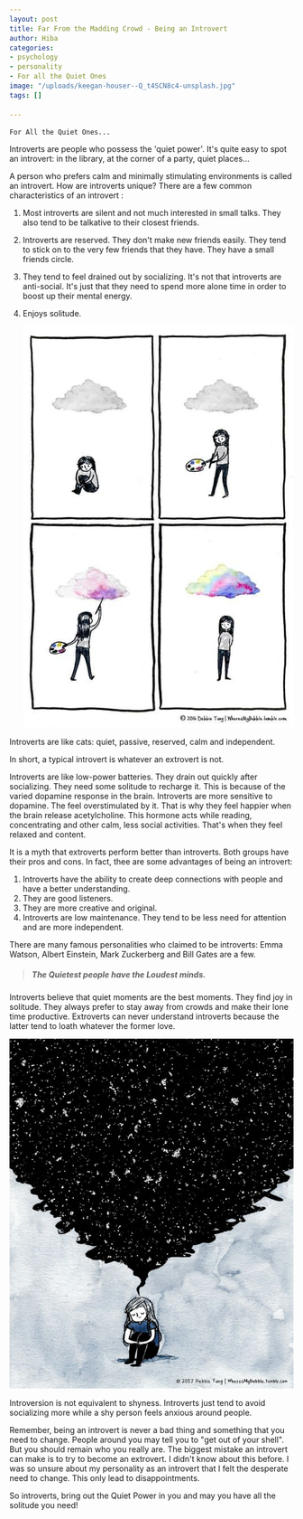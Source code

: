 ```yaml
---
layout: post
title: Far From the Madding Crowd - Being an Introvert
author: Hiba
categories:
- psychology
- personality
- For all the Quiet Ones
image: "/uploads/keegan-houser--Q_t4SCN8c4-unsplash.jpg"
tags: []

---
```

    For All the Quiet Ones...

Introverts are people who possess the 'quiet power'. It's quite easy to spot an introvert: in the library, at the corner of a party, quiet places...

A person who prefers calm and minimally stimulating environments is called an introvert. How are introverts unique? There are a few common characteristics of an introvert :

1. Most introverts are silent and not much interested in small talks. They also tend to be talkative to their closest friends.
2. Introverts are reserved. They don't make new friends easily. They tend to stick on to the very few friends that they have. They have a small friends circle.
3. They tend to feel drained out by socializing. It's not that introverts are anti-social. It's just that they need to spend more alone time in order to boost up their mental energy.
4. Enjoys solitude.

   ![](/uploads/a980f8b896900af789c86054e4399802.jpg)

Introverts are like cats: quiet, passive, reserved, calm and independent.

In short, a typical introvert is whatever an extrovert is not.

Introverts are like low-power batteries. They drain out quickly after socializing. They need some solitude to recharge it. This is because of the varied dopamine response in the brain. Introverts are more sensitive to dopamine. The feel overstimulated by it. That is why they feel happier when the brain release acetylcholine. This hormone acts while reading, concentrating and other calm, less social activities. That's when they feel relaxed and content.

It is a myth that extroverts perform better than introverts. Both groups have their pros and cons. In fact, thee are some advantages of being an introvert:

1. Introverts have the ability to create deep connections with people and have a better understanding.
2. They are good listeners.
3. They are more creative and original.
4. Introverts are low maintenance. They tend to be less need for attention and are more independent.

There are many famous personalities who claimed to be introverts: Emma Watson, Albert Einstein, Mark Zuckerberg and Bill Gates are a few.

> ##### _The Quietest people have the Loudest minds._

Introverts believe that quiet moments are the best moments. They find joy in solitude. They always prefer to stay away from crowds and make their lone time productive. Extroverts can never understand introverts because the latter tend to loath whatever the former love.

![](/uploads/b0de152fbde8d4c18185ed7768d696ad.jpg)

Introversion is not equivalent to shyness. Introverts just tend to avoid socializing more while a shy person feels anxious around people.

Remember, being an introvert is never a bad thing and something that you need to change. People around you may tell you to "get out of your shell". But you should remain who you really are. The biggest mistake an introvert can make is to try to become an extrovert. I didn't know about this before. I was so unsure about my personality as an introvert that I felt the desperate need to change. This only lead to disappointments.

So introverts, bring out the Quiet Power in you and may you have all the solitude you need!